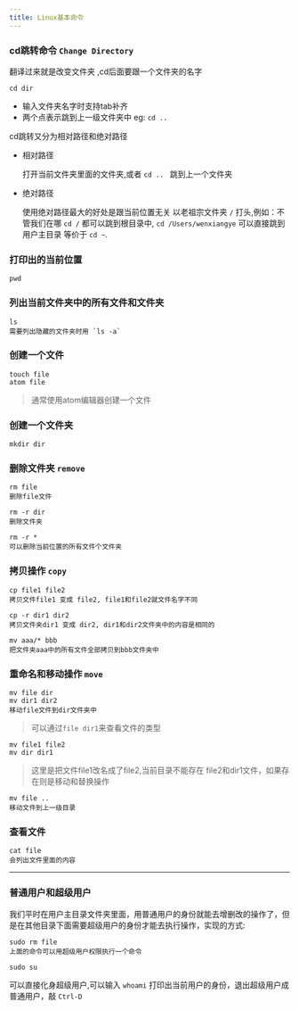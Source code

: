 ```yaml
---
title: Linux基本命令
---
```


### cd跳转命令 `Change Directory`
翻译过来就是改变文件夹 ,cd后面要跟一个文件夹的名字
```
cd dir
```
- 输入文件夹名字时支持tab补齐
- 两个点表示跳到上一级文件夹中 eg: `cd ..`

cd跳转又分为相对路径和绝对路径

- 相对路径

    打开当前文件夹里面的文件夹,或者 `cd .. ` 跳到上一个文件夹

- 绝对路径

    使用绝对路径最大的好处是跟当前位置无关 以老祖宗文件夹 `/` 打头,例如：不管我们在哪 `cd /` 都可以跳到根目录中, `cd /Users/wenxiangye` 可以直接跳到用户主目录 等价于 `cd ~`.

### 打印出的当前位置

```
pwd
```

### 列出当前文件夹中的所有文件和文件夹

```
ls
需要列出隐藏的文件夹时用 `ls -a`
```


### 创建一个文件

```
touch file
atom file
```

>通常使用atom编辑器创建一个文件
>

### 创建一个文件夹
```
mkdir dir
```

### 删除文件夹 `remove`

```
rm file
删除file文件
```


```
rm -r dir
删除文件夹
```


```
rm -r *
可以删除当前位置的所有文件个文件夹
```


### 拷贝操作 `copy`
```
cp file1 file2
拷贝文件file1 变成 file2, file1和file2就文件名字不同
```


```
cp -r dir1 dir2
拷贝文件夹dir1 变成 dir2, dir1和dir2文件夹中的内容是相同的
```


```
mv aaa/* bbb
把文件夹aaa中的所有文件全部拷贝到bbb文件夹中
```


### 重命名和移动操作 `move`
```
mv file dir
mv dir1 dir2
移动file文件到dir文件夹中
```


>可以通过`file dir1`来查看文件的类型
>

```
mv file1 file2
mv dir dir1
```
>这里是把文件file1改名成了file2,当前目录不能存在 file2和dir1文件，如果存在则是移动和替换操作
>

```
mv file ..
移动文件到上一级目录
```


### 查看文件
```
cat file
会列出文件里面的内容
```


---

### 普通用户和超级用户

我们平时在用户主目录文件夹里面，用普通用户的身份就能去增删改的操作了，但是在其他目录下面需要超级用户的身份才能去执行操作，实现的方式:
```
sudo rm file
上面的命令可以用超级用户权限执行一个命令
```


```
sudo su
```
可以直接化身超级用户,可以输入 `whoami` 打印出当前用户的身份，退出超级用户成普通用户，敲 `Ctrl-D`
